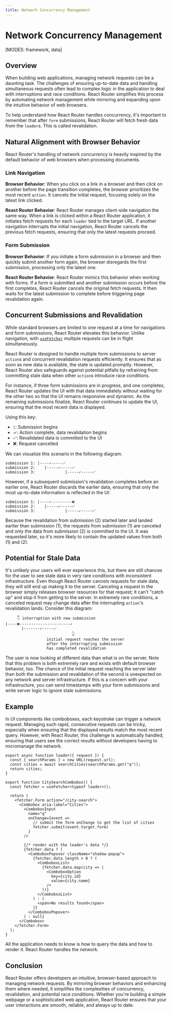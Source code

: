 ```yaml
---
title: Network Concurrency Management
---
```


# Network Concurrency Management

[MODES: framework, data]

## Overview

When building web applications, managing network requests can be a daunting task. The challenges of ensuring up-to-date data and handling simultaneous requests often lead to complex logic in the application to deal with interruptions and race conditions. React Router simplifies this process by automating network management while mirroring and expanding upon the intuitive behavior of web browsers.

To help understand how React Router handles concurrency, it's important to remember that after `form` submissions, React Router will fetch fresh data from the `loader`s. This is called revalidation.

## Natural Alignment with Browser Behavior

React Router's handling of network concurrency is heavily inspired by the default behavior of web browsers when processing documents.

### Link Navigation

**Browser Behavior**: When you click on a link in a browser and then click on another before the page transition completes, the browser prioritizes the most recent `action`. It cancels the initial request, focusing solely on the latest link clicked.

**React Router Behavior**: React Router manages client-side navigation the same way. When a link is clicked within a React Router application, it initiates fetch requests for each `loader` tied to the target URL. If another navigation interrupts the initial navigation, React Router cancels the previous fetch requests, ensuring that only the latest requests proceed.

### Form Submission

**Browser Behavior**: If you initiate a form submission in a browser and then quickly submit another form again, the browser disregards the first submission, processing only the latest one.

**React Router Behavior**: React Router mimics this behavior when working with forms. If a form is submitted and another submission occurs before the first completes, React Router cancels the original fetch requests. It then waits for the latest submission to complete before triggering page revalidation again.

## Concurrent Submissions and Revalidation

While standard browsers are limited to one request at a time for navigations and form submissions, React Router elevates this behavior. Unlike navigation, with [`useFetcher`][use_fetcher] multiple requests can be in flight simultaneously.

React Router is designed to handle multiple form submissions to server `action`s and concurrent revalidation requests efficiently. It ensures that as soon as new data is available, the state is updated promptly. However, React Router also safeguards against potential pitfalls by refraining from committing stale data when other `action`s introduce race conditions.

For instance, if three form submissions are in progress, and one completes, React Router updates the UI with that data immediately without waiting for the other two so that the UI remains responsive and dynamic. As the remaining submissions finalize, React Router continues to update the UI, ensuring that the most recent data is displayed.

Using this key:

- `|`: Submission begins
- ✓: Action complete, data revalidation begins
- ✅: Revalidated data is committed to the UI
- ❌: Request cancelled

We can visualize this scenario in the following diagram:

```text
submission 1: |----✓-----✅
submission 2:    |-----✓-----✅
submission 3:             |-----✓-----✅
```

However, if a subsequent submission's revalidation completes before an earlier one, React Router discards the earlier data, ensuring that only the most up-to-date information is reflected in the UI:

```text
submission 1: |----✓---------❌
submission 2:    |-----✓-----✅
submission 3:             |-----✓-----✅
```

Because the revalidation from submission (2) started later and landed earlier than submission (1), the requests from submission (1) are canceled and only the data from submission (2) is committed to the UI. It was requested later, so it's more likely to contain the updated values from both (1) and (2).

## Potential for Stale Data

It's unlikely your users will ever experience this, but there are still chances for the user to see stale data in very rare conditions with inconsistent infrastructure. Even though React Router cancels requests for stale data, they will still end up making it to the server. Canceling a request in the browser simply releases browser resources for that request; it can't "catch up" and stop it from getting to the server. In extremely rare conditions, a canceled request may change data after the interrupting `action`'s revalidation lands. Consider this diagram:

```text
     👇 interruption with new submission
|----❌----------------------✓
       |-------✓-----✅
                             👆
                  initial request reaches the server
                  after the interrupting submission
                  has completed revalidation
```

The user is now looking at different data than what is on the server. Note that this problem is both extremely rare and exists with default browser behavior, too. The chance of the initial request reaching the server later than both the submission and revalidation of the second is unexpected on any network and server infrastructure. If this is a concern with your infrastructure, you can send timestamps with your form submissions and write server logic to ignore stale submissions.

## Example

In UI components like comboboxes, each keystroke can trigger a network request. Managing such rapid, consecutive requests can be tricky, especially when ensuring that the displayed results match the most recent query. However, with React Router, this challenge is automatically handled, ensuring that users see the correct results without developers having to micromanage the network.

```tsx filename=app/pages/city-search.tsx
export async function loader({ request }) {
  const { searchParams } = new URL(request.url);
  const cities = await searchCities(searchParams.get("q"));
  return cities;
}

export function CitySearchCombobox() {
  const fetcher = useFetcher<typeof loader>();

  return (
    <fetcher.Form action="/city-search">
      <Combobox aria-label="Cities">
        <ComboboxInput
          name="q"
          onChange={event =>
            // submit the form onChange to get the list of cities
            fetcher.submit(event.target.form)
          }
        />

        {/* render with the loader's data */}
        {fetcher.data ? (
          <ComboboxPopover className="shadow-popup">
            {fetcher.data.length > 0 ? (
              <ComboboxList>
                {fetcher.data.map(city => (
                  <ComboboxOption
                    key={city.id}
                    value={city.name}
                  />
                ))}
              </ComboboxList>
            ) : (
              <span>No results found</span>
            )}
          </ComboboxPopover>
        ) : null}
      </Combobox>
    </fetcher.Form>
  );
}
```

All the application needs to know is how to query the data and how to render it. React Router handles the network.

## Conclusion

React Router offers developers an intuitive, browser-based approach to managing network requests. By mirroring browser behaviors and enhancing them where needed, it simplifies the complexities of concurrency, revalidation, and potential race conditions. Whether you're building a simple webpage or a sophisticated web application, React Router ensures that your user interactions are smooth, reliable, and always up to date.

[use_fetcher]: ../api/hooks/useFetcher
